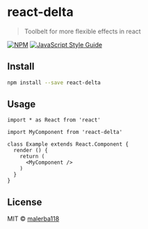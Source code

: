 # react-delta

> Toolbelt for more flexible effects in react

[![NPM](https://img.shields.io/npm/v/react-delta.svg)](https://www.npmjs.com/package/react-delta) [![JavaScript Style Guide](https://img.shields.io/badge/code_style-standard-brightgreen.svg)](https://standardjs.com)

## Install

```bash
npm install --save react-delta
```

## Usage

```tsx
import * as React from 'react'

import MyComponent from 'react-delta'

class Example extends React.Component {
  render () {
    return (
      <MyComponent />
    )
  }
}
```

## License

MIT © [malerba118](https://github.com/malerba118)
